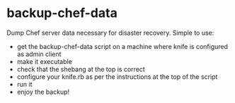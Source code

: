 backup-chef-data
================

Dump Chef server data necessary for disaster recovery.  Simple to use:

- get the backup-chef-data script on a machine where knife is configured as admin client
- make it executable
- check that the shebang at the top is correct
- configure your knife.rb as per the instructions at the top of the script
- run it 
- enjoy the backup!
